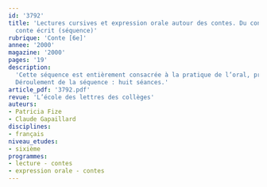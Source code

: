 ```yaml
---
id: '3792'
title: 'Lectures cursives et expression orale autour des contes. Du conte oral au
  conte écrit (séquence)'
rubrique: 'Conte [6e]'
annee: '2000'
magazine: '2000'
pages: '19'
description: 
  'Cette séquence est entièrement consacrée à la pratique de l’oral, pratique discursive à laquelle les programmes accordent une importance égale à celles de l’écriture et de la lecture. Elle a été testée avec succès auprès de deux classes de sixième d’un établissement classé en ZEP ; dans une progression annuelle, elle pourrait idéalement se situer en tout début d’année scolaire. Fondée sur une pédagogie de la réussite, elle permet en effet à chaque élève, en valorisant sa production, de s’intégrer plus aisément dans le groupe classe ; elle lui fournit des outils simples et efficaces qui lui permettent de transmettre à la classe entière une narration complète et structurée ; elle développe enfin la capacité d’écoute de la parole d’autrui.
  Déroulement de la séquence : huit séances.'
article_pdf: '3792.pdf'
revue: 'L’école des lettres des collèges'
auteurs:
- Patricia Fize
- Claude Gapaillard
disciplines:
- français
niveau_etudes:
- sixième
programmes:
- lecture - contes
- expression orale - contes
---
```

